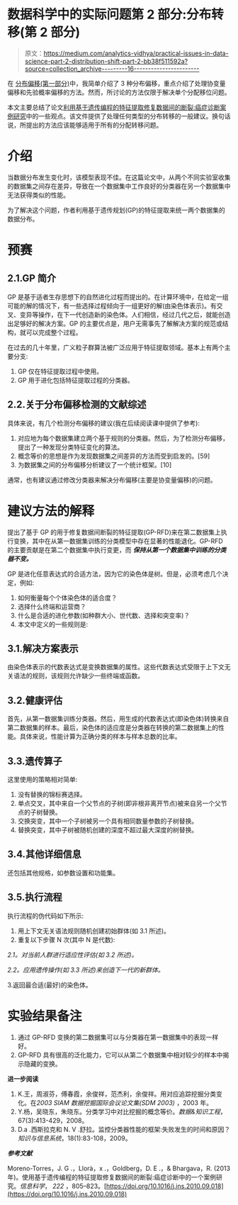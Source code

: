 # 数据科学中的实际问题第 2 部分:分布转移(第 2 部分)

> 原文：<https://medium.com/analytics-vidhya/practical-issues-in-data-science-part-2-distribution-shift-part-2-bb38f511592a?source=collection_archive---------16----------------------->

在 [分布偏移(第一部分)](/analytics-vidhya/practical-issues-in-data-science-part-2-distribution-shift-part-1-416754c01905)中，我简单介绍了 3 种分布偏移，重点介绍了处理协变量偏移和先验概率偏移的方法。然而，所讨论的方法仅限于解决单个分配移位问题。

本文主要总结了论文[利用基于遗传编程的特征提取修复数据间的断裂:癌症诊断案例研究](https://www.sciencedirect.com/science/article/abs/pii/S0020025510004585)中的一些观点。该文件提供了处理任何类型的分布转移的一般建议。换句话说，所提出的方法应该能够适用于所有的分配转移问题。

# 介绍

当数据分布发生变化时，该模型表现不佳。在这篇论文中，从两个不同实验室收集的数据集之间存在差异，导致在一个数据集中工作良好的分类器在另一个数据集中无法获得类似的性能。

为了解决这个问题，作者利用基于遗传规划(GP)的特征提取来统一两个数据集的数据分布。

# 预赛

## 2.1.GP 简介

GP 是基于适者生存思想下的自然进化过程而提出的。在计算环境中，在给定一组可能的解的情况下，有一些选择过程倾向于一组更好的解(由染色体表示)。有交叉、变异等操作，在下一代创造新的染色体。人们相信，经过几代之后，就能创造出足够好的解决方案。GP 的主要优点是，用户无需事先了解解决方案的规范或结构，就可以完成整个过程。

在过去的几十年里，广义粒子群算法被广泛应用于特征提取领域。基本上有两个主要分支:

1.  GP 仅在特征提取过程中使用。
2.  GP 用于进化包括特征提取过程的分类器。

## 2.2.关于分布偏移检测的文献综述

具体来说，有几个检测分布偏移的建议(我在后续阅读课中提供了参考):

1.  对应地为每个数据集建立两个基于规则的分类器。然后，为了检测分布偏移，提出了一种发现分类特征变化的算法。
2.  概念等价的思想是作为发现数据集之间差异的方法而受到启发的。[59]
3.  为数据集之间的分布偏移分析建议了一个统计框架。[10]

通常，也有建议通过修改分类器来解决分布偏移(主要是协变量偏移)的问题。

# 建议方法的解释

提出了基于 GP 的用于修复数据间断裂的特征提取(GP-RFD)来在第二数据集上执行变换，其中在从第一数据集训练的分类模型中存在显著的性能退化。GP-RFD 的主要贡献是在第二个数据集中执行变更，而 ***保持从第一个数据集中训练的分类器不变。***

GP 是进化任意表达式的合适方法，因为它的染色体是树。但是，必须考虑几个决定，例如:

1.  如何衡量每个个体染色体的适合度？
2.  选择什么终端和运营商？
3.  什么是合适的进化参数(如种群大小、世代数、选择和突变率)？
4.  本文中定义的一些规则是:

## 3.1.解决方案表示

由染色体表示的代数表达式是变换数据集的属性。这些代数表达式受限于上下文无关语法的规则，该规则允许缺少一些终端或函数。

## 3.2.健康评估

首先，从第一数据集训练分类器。然后，用生成的代数表达式(即染色体)转换来自第二数据集的样本。最后，染色体的适应度是分类器在转换的第二数据集上的性能。具体来说，性能计算为正确分类的样本与样本总数的比率。

## 3.3.遗传算子

这里使用的策略相对简单:

1.  没有替换的锦标赛选择。
2.  单点交叉，其中来自一个父节点的子树(即非根非离开节点)被来自另一个父节点的子树替换。
3.  交换突变，其中一个子树被另一个具有相同数量参数的子树替换。
4.  替换突变，其中子树被随机创建的深度不超过最大深度的树替换。

## 3.4.其他详细信息

还包括其他规格，如参数设置和功能集。

## 3.5.执行流程

执行流程的伪代码如下所示:

1.  用上下文无关语法规则随机创建初始群体(如 3.1 所述)。
2.  重复以下步骤 N 次(其中 N 是代数):

*2.1。对当前人群进行适应性评估(如 3.2 所述)。*

*2.2。应用遗传操作(如 3.3 所述)来创造下一代的新群体。*

3.返回最合适(最好)的染色体。

# 实验结果备注

1.  通过 GP-RFD 变换的第二数据集可以与分类器在第一数据集中的表现一样好。
2.  GP-RFD 具有很高的泛化能力，它可以从第二个数据集中相对较少的样本中揭示隐藏的变换。

**进一步阅读**

1.  K.王，周淑芬，傅春霞，余俊祥，范杰利，余俊祥。用对应追踪挖掘分类变化。在*2003 SIAM 数据挖掘国际会议论文集(SDM 2003)* ，2003 年。
2.  Y.杨，吴晓东，朱晓东。分类学习中对比挖掘的概念等价。*数据&知识工程*，67(3):413-429，2008。
3.  D.a .西斯拉克和 N. V .舒拉。监控分类器性能的框架:失败发生的时间和原因？*知识与信息系统*，18(1):83-108，2009。

***参考文献***

Moreno-Torres，J. G .，Llorà，x .，Goldberg，D. E .，& Bhargava，R. (2013 年)。使用基于遗传编程的特征提取修复数据间的断裂:癌症诊断中的一个案例研究。*信息科学*， *222* ，805–823。[https://doi.org/10.1016/j.ins.2010.09.018](https://doi.org/10.1016/j.ins.2010.09.018)